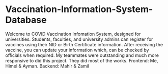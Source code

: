 # Vaccination-Information-System-Database
Welcome to COVID Vaccination Infomation System, designed for universities. Students, faculties, and university admins can register for vaccines using their NID or Birth Certificate information. After receiving the vaccine, you can update your information which, can be checked by officials when required.
My teammates were outstanding and much more responsive to did this project. They did most of the works. Frontend: Me, Himel & Ayman. Backend: Mahir & Zamil
